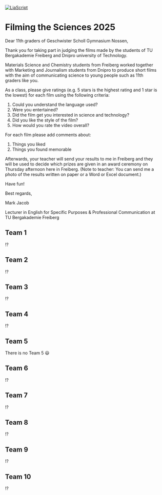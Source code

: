 <!--
author:   Mark Jacob
email:    Mark.Jacob@iuz.tu-freiberg.de
version:  0.1.0
language: en
narrator: US English Female

comment:  Student judges for film festival

import: https://raw.githubusercontent.com/liaScript/mermaid_template/master/README.md

link:     https://cdn.jsdelivr.net/chartist.js/latest/chartist.min.css

script:   https://cdn.jsdelivr.net/chartist.js/latest/chartist.min.js

-->

[![LiaScript](https://raw.githubusercontent.com/LiaScript/LiaScript/master/badges/course.svg)](https://liascript.github.io/course/?https://github.com/TUBAF-IUZ-LiaScript/STEM-English-1/blob/main/Filming_the_Sciences_2025.md)

# Filming the Sciences 2025

Dear 11th graders of Geschwister Scholl Gymnasium Nossen,

Thank you for taking part in judging the films made by the students of TU Bergakademie Freiberg and Dnipro university of Technology.

Materials Science and Chemistry students from Freiberg worked together with Marketing and Journalism students from Dnipro to produce short films with the aim of communicating science to young people such as 11th graders like you.

As a class, please give ratings (e.g. 5 stars is the highest rating and 1 star is the lowest) for each film using the following criteria:

1. Could you understand the language used?
2. Were you entertained?
3. Did the film get you interested in science and technology?
4. Did you like the style of the film?
5. How would you rate the video overall?

For each film please add comments about:

1. Things you liked
2. Things you found memorable

Afterwards, your teacher will send your results to me in Freiberg and they will be used to decide which prizes are given in an award ceremony on Thursday afternoon here in Freiberg. (Note to teacher: You can send me a photo of the results written on paper or a Word or Excel document.)

Have fun!

Best regards,

Mark Jacob

Lecturer in English for Specific Purposes & Professional Communication at TU Bergakademie Freiberg

## Team 1

!?[](https://video.tu-freiberg.de/video/fts-2025-team1/0fd52f1168fa0e3a6a848930bdef556d)

## Team 2

!?[](https://video.tu-freiberg.de/video/fts-2025-team2/617c1a1584f4efacaddef802827209eb)

## Team 3

!?[](https://video.tu-freiberg.de/video/fts-2025-team3/aeebf819d466db34eae7fbe44194453a)

## Team 4

!?[](https://video.tu-freiberg.de/video/fts-2025-team4/fcde4abe6aa8590920f24cc3565f90bd)

## Team 5

There is no Team 5 😃

## Team 6

!?[](https://video.tu-freiberg.de/video/fts-2025-team6/ccb76bd4ff08a81460d94f060662793b)

## Team 7

!?[](https://video.tu-freiberg.de/video/fts-2025-team7/43f262837c3494133d4cc670422a74d8)

## Team 8

!?[](https://video.tu-freiberg.de/video/fts-2025-team8/9843a41d2531f7a8de95cf427e2004fe)

## Team 9

!?[](https://video.tu-freiberg.de/video/fts-2025-team9/a9173609e0b8c908a91b4272001e02f3)

## Team 10

!?[](https://video.tu-freiberg.de/video/fts-2025-team10/756bf32597f63c1375baf1f963160600)
